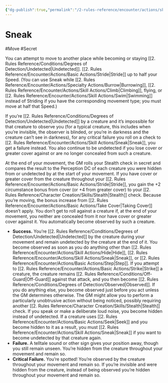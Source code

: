 ```yaml
---
{"dg-publish":true,"permalink":"/2-rules-reference/encounter/actions/skill-actions/sneak/","noteIcon":""}
---
```


# Sneak
#Move #Secret 

You can attempt to move to another place while becoming or staying [[2. Rules Reference/Conditions/Degrees of Detection/Undetected\|Undetected]]. [[2. Rules Reference/Encounter/Actions/Basic Actions/Stride\|Stride]] up to half your Speed. (You can use Sneak while [[2. Rules Reference/Encounter/Actions/Specialty Actions/Burrow\|Burrowing]], [[2. Rules Reference/Encounter/Actions/Skill Actions/Climb\|Climbing]], flying, or [[2. Rules Reference/Encounter/Actions/Skill Actions/Swim\|Swimming]] instead of Striding if you have the corresponding movement type; you must move at half that Speed.)

If you’re [[2. Rules Reference/Conditions/Degrees of Detection/Undetected\|Undetected]] by a creature and it’s impossible for that creature to observe you (for a typical creature, this includes when you’re invisible, the observer is blinded, or you’re in darkness and the creature can’t see in darkness), for any critical failure you roll on a check to [[2. Rules Reference/Encounter/Actions/Skill Actions/Sneak\|Sneak]], you get a failure instead. You also continue to be undetected if you lose cover or greater cover against or are no longer concealed from such a creature.

At the end of your movement, the GM rolls your Stealth check in secret and compares the result to the Perception DC of each creature you were hidden from or undetected by at the start of your movement. If you have cover or greater cover from the creature throughout your [[2. Rules Reference/Encounter/Actions/Basic Actions/Stride\|Stride]], you gain the +2 circumstance bonus from cover (or +4 from greater cover) to your [[2. Rules Reference/Character Creation/Skills/Stealth\|Stealth]] check. Because you’re moving, the bonus increase from [[2. Rules Reference/Encounter/Actions/Basic Actions/Take Cover\|Taking Cover]] doesn’t apply. You don’t get to roll against a creature if, at the end of your movement, you neither are concealed from it nor have cover or greater cover against it. You automatically become observed by such a creature.

- **Success.** You’re [[2. Rules Reference/Conditions/Degrees of Detection/Undetected\|Undetected]] by the creature during your movement and remain undetected by the creature at the end of it. You become observed as soon as you do anything other than [[2. Rules Reference/Encounter/Actions/Skill Actions/Hide\|Hide]], [[2. Rules Reference/Encounter/Actions/Skill Actions/Sneak\|Sneak]], or [[2. Rules Reference/Encounter/Actions/Basic Actions/Step\|Step]]. If you attempt to [[2. Rules Reference/Encounter/Actions/Basic Actions/Strike\|Strike]] a creature, the creature remains [[2. Rules Reference/Conditions/Off-Guard\|Off-Guard]] against that attack, and you then become [[2. Rules Reference/Conditions/Degrees of Detection/Observed\|Observed]]. If you do anything else, you become observed just before you act unless the GM determines otherwise. The GM might allow you to perform a particularly unobtrusive action without being noticed, possibly requiring another [[2. Rules Reference/Character Creation/Skills/Stealth\|Stealth]] check. If you speak or make a deliberate loud noise, you become hidden instead of undetected. If a creature uses [[2. Rules Reference/Encounter/Actions/Basic Actions/Seek\|Seek]] and you become hidden to it as a result, you must [[2. Rules Reference/Encounter/Actions/Skill Actions/Sneak\|Sneak]] if you want to become undetected by that creature again.
- **Failure.** A telltale sound or other sign gives your position away, though you still remain unseen. You’re hidden from the creature throughout your movement and remain so.
- **Critical Failure.** You’re spotted! You’re observed by the creature throughout your movement and remain so. If you’re invisible and were hidden from the creature, instead of being observed you’re hidden throughout your movement and remain so.